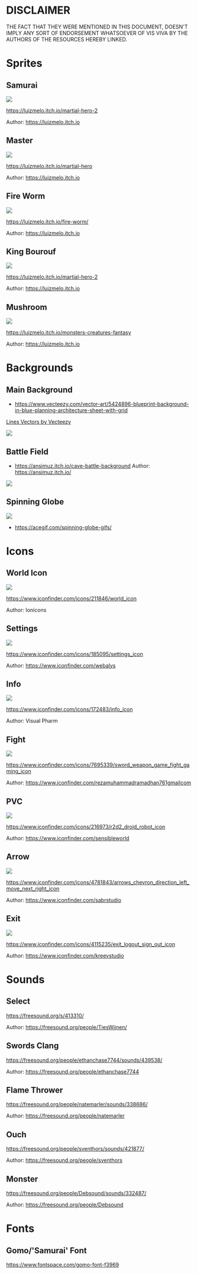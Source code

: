 # DISCLAIMER

THE FACT THAT THEY WERE MENTIONED IN THIS DOCUMENT, DOESN'T IMPLY ANY SORT OF ENDORSEMENT WHATSOEVER OF VIS VIVA BY THE AUTHORS OF THE RESOURCES HEREBY LINKED.

# Sprites 

## Samurai
<img src="./battle-units/samurai/attack.gif">

https://luizmelo.itch.io/martial-hero-2

Author: https://luizmelo.itch.io

## Master
<img src="./battle-units/master/attack.gif">

https://luizmelo.itch.io/martial-hero

Author: https://luizmelo.itch.io

## Fire Worm
<img src="./battle-units/fire-worm/attack.gif">

https://luizmelo.itch.io/fire-worm/

Author: https://luizmelo.itch.io



## King Bourouf
<img src="./battle-units/king-bourouf/attack.gif">

https://luizmelo.itch.io/martial-hero-2 

Author: https://luizmelo.itch.io



## Mushroom
<img src="./battle-units/mushroom/attack.gif">

https://luizmelo.itch.io/monsters-creatures-fantasy

Author: https://luizmelo.itch.io




# Backgrounds 

## Main Background
* https://www.vecteezy.com/vector-art/5424896-blueprint-background-in-blue-planning-architecture-sheet-with-grid

<a href="https://www.vecteezy.com/free-vector/lines">Lines Vectors by Vecteezy</a>

<img src="./backgrounds/background.jpg">


## Battle Field
* https://ansimuz.itch.io/cave-battle-background
Author: https://ansimuz.itch.io/

<img src="./backgrounds/bg1.png">


## Spinning Globe

<img src="./backgrounds/world-map-bg.gif">


* https://acegif.com/spinning-globe-gifs/


# Icons 

## World Icon

<img src="./icons/world-map.png">

https://www.iconfinder.com/icons/211846/world_icon

Author: Ionicons 

## Settings 

<img src="./icons/settings.png">

https://www.iconfinder.com/icons/185095/settings_icon

Author: https://www.iconfinder.com/webalys

## Info

<img src="./icons/info.png">

https://www.iconfinder.com/icons/172483/info_icon

Author: Visual Pharm


## Fight

<img src="./icons/fight.png">

https://www.iconfinder.com/icons/7695339/sword_weapon_game_fight_gaming_icon

Author: https://www.iconfinder.com/rezamuhammadramadhan761gmailcom

## PVC

<img src="./icons/pvc.png">

https://www.iconfinder.com/icons/216973/r2d2_droid_robot_icon

Author: https://www.iconfinder.com/sensibleworld


## Arrow 

<img src="./icons/arrow.png">

https://www.iconfinder.com/icons/4781843/arrows_chevron_direction_left_move_next_right_icon

Author: https://www.iconfinder.com/sabrstudio

## Exit 

<img src="./icons/exit.png">


https://www.iconfinder.com/icons/4115235/exit_logout_sign_out_icon

Author: https://www.iconfinder.com/kreevstudio


# Sounds 

## Select

https://freesound.org/s/413310/

Author: https://freesound.org/people/TiesWijnen/


## Swords Clang

https://freesound.org/people/ethanchase7744/sounds/439538/

Author: https://freesound.org/people/ethanchase7744

## Flame Thrower

https://freesound.org/people/natemarler/sounds/338686/

Author: https://freesound.org/people/natemarler


## Ouch

https://freesound.org/people/sventhors/sounds/421877/

Author: https://freesound.org/people/sventhors

## Monster

https://freesound.org/people/Debsound/sounds/332487/

Author: https://freesound.org/people/Debsound

# Fonts

## Gomo/'Samurai' Font

https://www.fontspace.com/gomo-font-f3969

